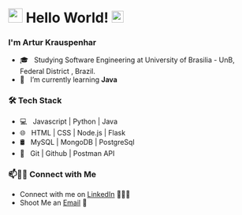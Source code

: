 # <img src="https://github.com/Shiv-sharma-111/Shiv-sharma-111/blob/master/Assets/Hi.gif" width="29px"> Hello World!&nbsp;<img src="https://github.com/Shiv-sharma-111/Shiv-sharma-111/blob/master/Assets/Earth.gif" width="24px">

### I'm Artur Krauspenhar

- 🎓 &nbsp; Studying Software Engineering at University of Brasilia - UnB, Federal District , Brazil.
- 🌱 &nbsp; I’m currently learning **Java**

<h3>🛠 Tech Stack</h3>

- 💻 &nbsp; Javascript | Python | Java
- 🌐 &nbsp; HTML | CSS | Node.js | Flask
- 🛢 &nbsp; MySQL | MongoDB | PostgreSql
- 🔧 &nbsp; Git | Github | Postman API

<!-- ![github stats](https://github-readme-stats.vercel.app/api?username=Arturhk05&show_icons=true&theme=radical) -->

### 📫🤝🏻 Connect with Me

 - Connect with me on [LinkedIn](https://www.linkedin.com/in/arturkraus/) 👨🏻‍💻
 - Shoot Me an [Email](mailto:arturkrauspenhar@hotmail.com) 💌

<!--[![Mail Badge](https://img.shields.io/badge/-arturkrauspenhar@hotmail.com-c14438?style=flat-square&logo=Gmail&logoColor=white&link=mailto:arturkrauspenhar@hotmail.com)](mailto:arturkrauspenhar@hotmail.com)-->
